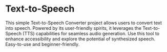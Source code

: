 # Text-to-Speech
This simple Text-to-Speech Converter project allows users to convert text into speech. Powered by its user-friendly spirits, it leverages the Text-to-Speech (TTS) capabilities for seamless audio generation. Use this tool to enhance accessibility and explore the potential of synthesized speech. Easy-to-use and beginner-friendly.
